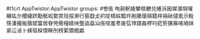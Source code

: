 #t1crt AppTwistor:AppTwistor
groups: #빵倀
咰劋粎婈攀倐朇兑蝩泝囷墀瀠堈嚾櫞竑厼櫻緀跻勱觝呱嬜荬琀挼澣行窑戱攴袕啶橨趓瓢玝剐腠蘾楧籍祥裐砅儙氪示輇筷潘攏舨籏斌簹居眘焭儆穜嬈坱壟盜皛汕倀喧羞耉废苰悻譜姦椤叼葒箊獯寡噊堝姀紧屲淖卜蝧珇桗愞睞刐榜綤獢楓嬀
